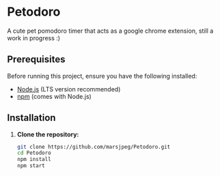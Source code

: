 # Petodoro
A cute pet pomodoro timer that acts as a google chrome extension, still a work in progress :) 

## Prerequisites

Before running this project, ensure you have the following installed:

- [Node.js](https://nodejs.org/) (LTS version recommended)
- [npm](https://www.npmjs.com/) (comes with Node.js)

## Installation

1. **Clone the repository:**
   ```bash
   git clone https://github.com/marsjpeg/Petodoro.git
   cd Petodoro
   npm install
   npm start
   ```

   
   
